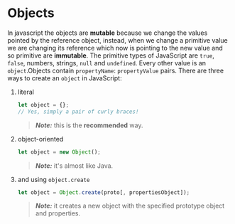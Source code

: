 # Objects

In javascript the objects are **mutable** because we change the values pointed by the reference object, instead, when we change a primitive value we are changing its reference which now is pointing to the new value and so primitive are **immutable**. The primitive types of JavaScript are `true`, `false`, numbers, strings, `null` and `undefined`. Every other value is an `object`.Objects contain `propertyName`: `propertyValue` pairs. There are three ways to create an `object` in JavaScript:

1.  literal

    ```javascript
    let object = {};
    // Yes, simply a pair of curly braces!
    ```

    > _**Note:**_ this is the **recommended** way.
2.  object-oriented

    ```javascript
    let object = new Object();
    ```

    > _**Note:**_ it's almost like Java.
3.  and using `object.create`

    ```javascript
    let object = Object.create(proto[, propertiesObject]);
    ```

    > _**Note:**_ it creates a new object with the specified prototype object and properties.
